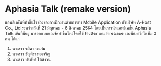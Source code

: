 # Aphasia Talk (remake version)

แอพลิเคชั่นที่ทำขึ้นในช่วงของการฝึกงานด้านการทำ Mobile Application กับบริษัท A-Host Co., Ltd ระหว่างวันที่ 21 มิถุนาคม - 6 สิงหาคม 2564 
โดยเป็นการนำแอพลิเคชั่น Aphasia Talk เดิมที่มีอยู่ มาออกแบบและจัดทำขึ้นใหม่โดยใช้ Flutter และ Firebase 
และมีสมาชิกในทีม 3 คน ได้แก่
1. นางสาว รมิตา จงแจ่ม
2. นางสาว ธัญจิรา ทอเจริญ
3. นางสาว ปรภัทร์ โห้สงวน
